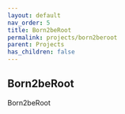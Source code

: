 ```yaml
---
layout: default
nav_order: 5
title: Born2beRoot
permalink: projects/born2beroot
parent: Projects
has_children: false
---
```


## Born2beRoot

Born2beRoot
